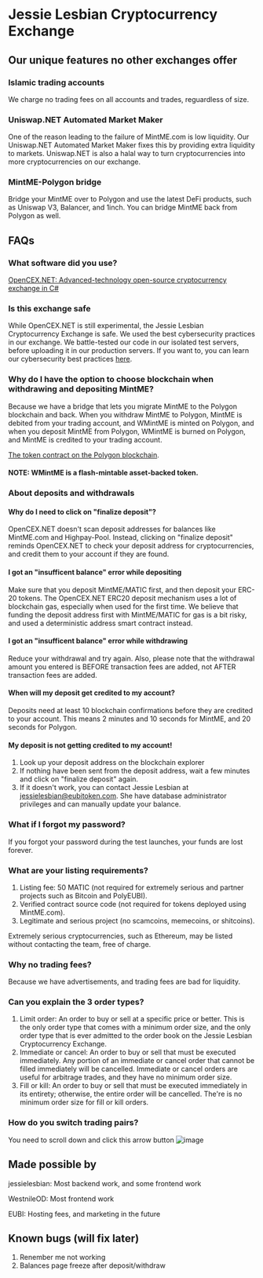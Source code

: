 # Jessie Lesbian Cryptocurrency Exchange

## Our unique features no other exchanges offer

### Islamic trading accounts
We charge no trading fees on all accounts and trades, reguardless of size.

### Uniswap.NET Automated Market Maker
One of the reason leading to the failure of MintME.com is low liquidity. Our Uniswap.NET Automated Market Maker fixes this by providing extra liquidity to markets. Uniswap.NET is also a halal way to turn cryptocurrencies into more cryptocurrencies on our exchange.

### MintME-Polygon bridge
Bridge your MintME over to Polygon and use the latest DeFi products, such as Uniswap V3, Balancer, and 1inch. You can bridge MintME back from Polygon as well.

## FAQs

### What software did you use?
[OpenCEX.NET: Advanced-technology open-source cryptocurrency exchange in C#](https://www.github.com/EUBIToken/OpenCEX.NET)

### Is this exchange safe
While OpenCEX.NET is still experimental, the Jessie Lesbian Cryptocurrency Exchange is safe. We used the best cybersecurity practices in our exchange. We battle-tested our code in our isolated test servers, before uploading it in our production servers. If you want to, you can learn our cybersecurity best practices [here](https://www.coursera.org/learn/identifying-security-vulnerabilities).

### Why do I have the option to choose blockchain when withdrawing and depositing MintME?
Because we have a bridge that lets you migrate MintME to the Polygon blockchain and back. When you withdraw MintME to Polygon, MintME is debited from your trading account, and WMintME is minted on Polygon, and when you deposit MintME from Polygon, WMintME is burned on Polygon, and MintME is credited to your trading account.

[The token contract on the Polygon blockchain](https://polygonscan.com/token/0x2b7bede8a97021da880e6c84e8b915492d2ae216).

#### NOTE: WMintME is a flash-mintable asset-backed token.

### About deposits and withdrawals

#### Why do I need to click on "finalize deposit"?
OpenCEX.NET doesn't scan deposit addresses for balances like MintME.com and Highpay-Pool. Instead, clicking on "finalize deposit" reminds OpenCEX.NET to check your deposit address for cryptocurrencies, and credit them to your account if they are found.

#### I got an "insufficent balance" error while depositing
Make sure that you deposit MintME/MATIC first, and then deposit your ERC-20 tokens. The OpenCEX.NET ERC20 deposit mechanism uses a lot of blockchain gas, especially when used for the first time. We believe that funding the deposit address first with MintME/MATIC for gas is a bit risky, and used a deterministic address smart contract instead.

#### I got an "insufficent balance" error while withdrawing
Reduce your withdrawal and try again. Also, please note that the withdrawal amount you entered is BEFORE transaction fees are added, not AFTER transaction fees are added.

#### When will my deposit get credited to my account?
Deposits need at least 10 blockchain confirmations before they are credited to your account. This means 2 minutes and 10 seconds for MintME, and 20 seconds for Polygon.

#### My deposit is not getting credited to my account!
1. Look up your deposit address on the blockchain explorer
2. If nothing have been sent from the deposit address, wait a few minutes and click on "finalize deposit" again.
3. If it doesn't work, you can contact Jessie Lesbian at jessielesbian@eubitoken.com. She have database administrator privileges and can manually update your balance.


### What if I forgot my password?
If you forgot your password during the test launches, your funds are lost forever.

### What are your listing requirements?
1. Listing fee: 50 MATIC (not required for extremely serious and partner projects such as Bitcoin and PolyEUBI).
2. Verified contract source code (not required for tokens deployed using MintME.com).
3. Legitimate and serious project (no scamcoins, memecoins, or shitcoins).

Extremely serious cryptocurrencies, such as Ethereum, may be listed without contacting the team, free of charge.

### Why no trading fees?
Because we have advertisements, and trading fees are bad for liquidity.

### Can you explain the 3 order types?
1. Limit order: An order to buy or sell at a specific price or better. This is the only order type that comes with a minimum order size, and the only order type that is ever admitted to the order book on the Jessie Lesbian Cryptocurrency Exchange.
2. Immediate or cancel: An order to buy or sell that must be executed immediately. Any portion of an immediate or cancel order that cannot be filled immediately will be cancelled. Immediate or cancel orders are useful for arbitrage trades, and they have no minimum order size.
3. Fill or kill: An order to buy or sell that must be executed immediately in its entirety; otherwise, the entire order will be cancelled. The're is no minimum order size for fill or kill orders.

### How do you switch trading pairs?
You need to scroll down and click this arrow button
![image](https://user-images.githubusercontent.com/55774978/155685469-a8c8cadc-07a9-425f-8ac2-582f795679c8.png)

## Made possible by
jessielesbian: Most backend work, and some frontend work

WestnileOD: Most frontend work

EUBI: Hosting fees, and marketing in the future

## Known bugs (will fix later)
1. Renember me not working
2. Balances page freeze after deposit/withdraw

